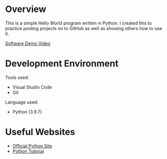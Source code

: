 # Overview

This is a simple Hello World program written in Python. I created this to practice posting projects on to GitHub as well as showing others how to use it. 

[Software Demo Video](http://youtube.link.goes.here)

# Development Environment

Tools used: 
* Visual Studio Code
* Git

Language used: 
* Python (3.9.7)

# Useful Websites

* [Official Python Site](https://www.python.org/)
* [Python Tutorial](https://www.w3schools.com/python/)